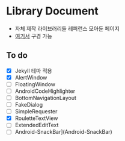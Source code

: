 # Library Document

* 자체 제작 라이브러리들 레퍼런스 모아둔 페이지
* [여기서](https://darktornado.github.io/libdocs/) 구경 가능

## To do
* [x] Jekyll 테마 적용
* [x] AlertWindow
* [ ] FloatingWindow
* [ ] AndroidCodeHighlighter
* [ ] BottomNavigationLayout
* [ ] FakeDialog
* [ ] SimpleRequester
* [x] RouletteTextView
* [ ] ExtendedEditText
* [ ] Android-SnackBar](Android-SnackBar)

